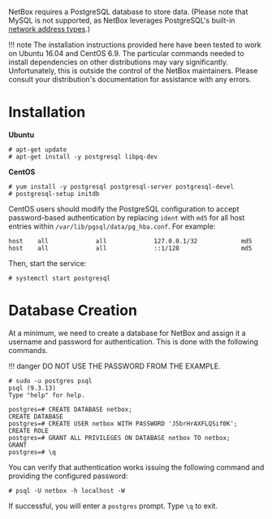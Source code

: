 NetBox requires a PostgreSQL database to store data. (Please note that MySQL is not supported, as NetBox leverages PostgreSQL's built-in [network address types](https://www.postgresql.org/docs/9.1/static/datatype-net-types.html).)

!!! note
    The installation instructions provided here have been tested to work on Ubuntu 16.04 and CentOS 6.9. The particular commands needed to install dependencies on other distributions may vary significantly. Unfortunately, this is outside the control of the NetBox maintainers. Please consult your distribution's documentation for assistance with any errors.

# Installation

**Ubuntu**

```no-highlight
# apt-get update
# apt-get install -y postgresql libpq-dev
```

**CentOS**

```no-highlight
# yum install -y postgresql postgresql-server postgresql-devel
# postgresql-setup initdb
```

CentOS users should modify the PostgreSQL configuration to accept password-based authentication by replacing `ident` with `md5` for all host entries within `/var/lib/pgsql/data/pg_hba.conf`. For example:

```no-highlight
host    all             all             127.0.0.1/32            md5
host    all             all             ::1/128                 md5
```

Then, start the service:

```no-highlight
# systemctl start postgresql
```

# Database Creation

At a minimum, we need to create a database for NetBox and assign it a username and password for authentication. This is done with the following commands.

!!! danger
    DO NOT USE THE PASSWORD FROM THE EXAMPLE.

```no-highlight
# sudo -u postgres psql
psql (9.3.13)
Type "help" for help.

postgres=# CREATE DATABASE netbox;
CREATE DATABASE
postgres=# CREATE USER netbox WITH PASSWORD 'J5brHrAXFLQSif0K';
CREATE ROLE
postgres=# GRANT ALL PRIVILEGES ON DATABASE netbox TO netbox;
GRANT
postgres=# \q
```

You can verify that authentication works issuing the following command and providing the configured password:

```no-highlight
# psql -U netbox -h localhost -W
```

If successful, you will enter a `postgres` prompt. Type `\q` to exit.
